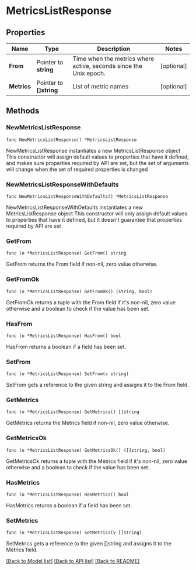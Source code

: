 # MetricsListResponse

## Properties

Name | Type | Description | Notes
------------ | ------------- | ------------- | -------------
**From** | Pointer to **string** | Time when the metrics where active, seconds since the Unix epoch. | [optional] 
**Metrics** | Pointer to **[]string** | List of metric names | [optional] 

## Methods

### NewMetricsListResponse

`func NewMetricsListResponse() *MetricsListResponse`

NewMetricsListResponse instantiates a new MetricsListResponse object
This constructor will assign default values to properties that have it defined,
and makes sure properties required by API are set, but the set of arguments
will change when the set of required properties is changed

### NewMetricsListResponseWithDefaults

`func NewMetricsListResponseWithDefaults() *MetricsListResponse`

NewMetricsListResponseWithDefaults instantiates a new MetricsListResponse object
This constructor will only assign default values to properties that have it defined,
but it doesn't guarantee that properties required by API are set

### GetFrom

`func (o *MetricsListResponse) GetFrom() string`

GetFrom returns the From field if non-nil, zero value otherwise.

### GetFromOk

`func (o *MetricsListResponse) GetFromOk() (string, bool)`

GetFromOk returns a tuple with the From field if it's non-nil, zero value otherwise
and a boolean to check if the value has been set.

### HasFrom

`func (o *MetricsListResponse) HasFrom() bool`

HasFrom returns a boolean if a field has been set.

### SetFrom

`func (o *MetricsListResponse) SetFrom(v string)`

SetFrom gets a reference to the given string and assigns it to the From field.

### GetMetrics

`func (o *MetricsListResponse) GetMetrics() []string`

GetMetrics returns the Metrics field if non-nil, zero value otherwise.

### GetMetricsOk

`func (o *MetricsListResponse) GetMetricsOk() ([]string, bool)`

GetMetricsOk returns a tuple with the Metrics field if it's non-nil, zero value otherwise
and a boolean to check if the value has been set.

### HasMetrics

`func (o *MetricsListResponse) HasMetrics() bool`

HasMetrics returns a boolean if a field has been set.

### SetMetrics

`func (o *MetricsListResponse) SetMetrics(v []string)`

SetMetrics gets a reference to the given []string and assigns it to the Metrics field.


[[Back to Model list]](../README.md#documentation-for-models) [[Back to API list]](../README.md#documentation-for-api-endpoints) [[Back to README]](../README.md)


